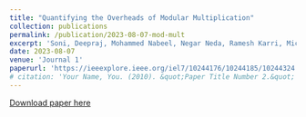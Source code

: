 ```yaml
---
title: "Quantifying the Overheads of Modular Multiplication"
collection: publications
permalink: /publication/2023-08-07-mod-mult
excerpt: 'Soni, Deepraj, Mohammed Nabeel, Negar Neda, Ramesh Karri, Michail Maniatakos, and Brandon Reagen. "Quantifying the Overheads of Modular Multiplication." In 2023 IEEE/ACM International Symposium on Low Power Electronics and Design (ISLPED), pp. 1-6. IEEE, 2023.'
date: 2023-08-07
venue: 'Journal 1'
paperurl: 'https://ieeexplore.ieee.org/iel7/10244176/10244185/10244324.pdf'
# citation: 'Your Name, You. (2010). &quot;Paper Title Number 2.&quot; <i>Journal 1</i>. 1(2).'
---
```

<!-- This paper is about the number 2. The number 3 is left for future work. -->

[Download paper here](https://ieeexplore.ieee.org/iel7/10244176/10244185/10244324.pdf)

<!-- Recommended citation: Your Name, You. (2010). "Paper Title Number 2." <i>Journal 1</i>. 1(2). -->